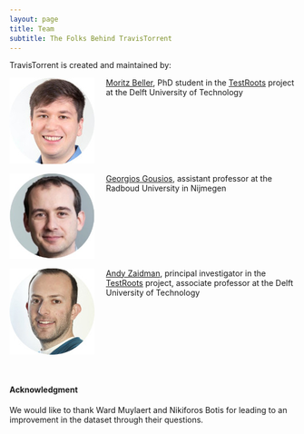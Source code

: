 ```yaml
---
layout: page
title: Team
subtitle: The Folks Behind TravisTorrent
---
```


TravisTorrent is created and maintained by:

<div><img src="/img/mbeller.jpg" style="float:left;margin-right:20px"></div><div style="vertical-align: middle;"><a href="http://www.inventitech.com">Moritz Beller</a>, PhD student in the <a href="http://www.testroots.org">TestRoots</a> project at the Delft University of Technology</div>
<div style="clear:left"><br></div>
<div><img src="/img/ggousios.jpg" width="150" style="float:left;margin-right:20px"></div><div><a href="http://www.gousios.gr">Georgios Gousios</a>, assistant professor at the Radboud University in Nijmegen</div>
<div style="clear:left"><br></div>
<div><img src="/img/azaidman.jpg" style="float:left;margin-right:20px"></div><div><a href="http://www.st.ewi.tudelft.nl/~zaidman/">Andy Zaidman</a>, principal investigator in the <a href="http://www.testroots.org">TestRoots</a> project, associate professor at the Delft University of Technology</div>
<div style="clear:left"><br></div>
<div style="clear:left"><br></div>

#### Acknowledgment
We would like to thank Ward Muylaert and Nikiforos Botis for leading to an improvement in the dataset through their questions.
